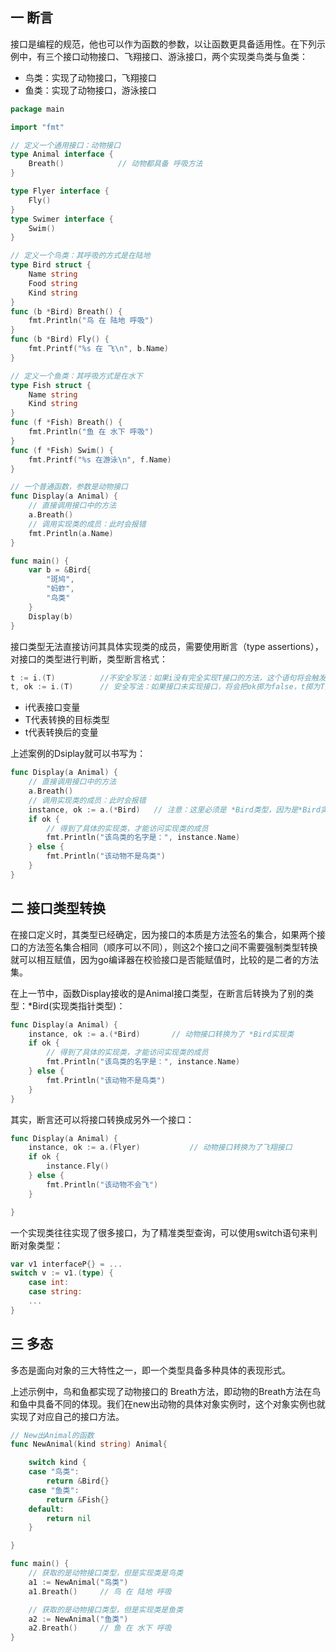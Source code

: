 ## 一 断言

接口是编程的规范，他也可以作为函数的参数，以让函数更具备适用性。在下列示例中，有三个接口动物接口、飞翔接口、游泳接口，两个实现类鸟类与鱼类：
- 鸟类：实现了动物接口，飞翔接口
- 鱼类：实现了动物接口，游泳接口

```go
package main

import "fmt"

// 定义一个通用接口：动物接口
type Animal interface {
	Breath()			// 动物都具备 呼吸方法
}

type Flyer interface {
	Fly()
}
type Swimer interface {
	Swim()
}

// 定义一个鸟类：其呼吸的方式是在陆地
type Bird struct {
	Name string
	Food string
	Kind string
}
func (b *Bird) Breath() {
	fmt.Println("鸟 在 陆地 呼吸")
}
func (b *Bird) Fly() {
	fmt.Printf("%s 在 飞\n", b.Name)
}

// 定义一个鱼类：其呼吸方式是在水下
type Fish struct {
	Name string
	Kind string
}
func (f *Fish) Breath() {
	fmt.Println("鱼 在 水下 呼吸")
}
func (f *Fish) Swim() {
	fmt.Printf("%s 在游泳\n", f.Name)
}

// 一个普通函数，参数是动物接口
func Display(a Animal) {
	// 直接调用接口中的方法
	a.Breath()
	// 调用实现类的成员：此时会报错
	fmt.Println(a.Name)
}

func main() {
	var b = &Bird{
		"斑鸠",
		"蚂蚱",
		"鸟类"
	}
	Display(b)
}
```

接口类型无法直接访问其具体实现类的成员，需要使用断言（type assertions），对接口的类型进行判断，类型断言格式：
```go
t := i.(T)			//不安全写法：如果i没有完全实现T接口的方法，这个语句将会触发宕机
t, ok := i.(T)		// 安全写法：如果接口未实现接口，将会把ok掷为false，t掷为T类型的0值
```
- i代表接口变量
- T代表转换的目标类型
- t代表转换后的变量


上述案例的Dsiplay就可以书写为：
```go
func Display(a Animal) {
	// 直接调用接口中的方法
	a.Breath()
	// 调用实现类的成员：此时会报错
	instance, ok := a.(*Bird)	// 注意：这里必须是 *Bird类型，因为是*Bird实现了接口，不是Bird实现了接口
	if ok {
		// 得到了具体的实现类，才能访问实现类的成员
		fmt.Println("该鸟类的名字是：", instance.Name)
	} else {
		fmt.Println("该动物不是鸟类")
	}
}
```

## 二 接口类型转换

在接口定义时，其类型已经确定，因为接口的本质是方法签名的集合，如果两个接口的方法签名集合相同（顺序可以不同），则这2个接口之间不需要强制类型转换就可以相互赋值，因为go编译器在校验接口是否能赋值时，比较的是二者的方法集。  

在上一节中，函数Display接收的是Animal接口类型，在断言后转换为了别的类型：*Bird(实现类指针类型)：
```go
func Display(a Animal) {
	instance, ok := a.(*Bird)		// 动物接口转换为了 *Bird实现类
	if ok {
		// 得到了具体的实现类，才能访问实现类的成员
		fmt.Println("该鸟类的名字是：", instance.Name)
	} else {
		fmt.Println("该动物不是鸟类")
	}
}
```

其实，断言还可以将接口转换成另外一个接口：
```go
func Display(a Animal) {
	instance, ok := a.(Flyer)			// 动物接口转换为了飞翔接口
	if ok {
		instance.Fly()
	} else {
		fmt.Println("该动物不会飞")
	}

}
```

一个实现类往往实现了很多接口，为了精准类型查询，可以使用switch语句来判断对象类型：
```go
var v1 interfaceP{} = ...
switch v := v1.(type) {
	case int:
	case string:
	...
}
```

## 三 多态

多态是面向对象的三大特性之一，即一个类型具备多种具体的表现形式。  

上述示例中，鸟和鱼都实现了动物接口的 Breath方法，即动物的Breath方法在鸟和鱼中具备不同的体现。我们在new出动物的具体对象实例时，这个对象实例也就实现了对应自己的接口方法。  

```go
// New出Animal的函数
func NewAnimal(kind string) Animal{

	switch kind {
	case "鸟类":
		return &Bird{}
	case "鱼类":
		return &Fish{}
	default:
		return nil
	}

}

func main() {
	// 获取的是动物接口类型，但是实现类是鸟类
	a1 := NewAnimal("鸟类")
	a1.Breath()		// 鸟 在 陆地 呼吸

	// 获取的是动物接口类型，但是实现类是鱼类
	a2 := NewAnimal("鱼类")
	a2.Breath()		// 鱼 在 水下 呼吸
}
```